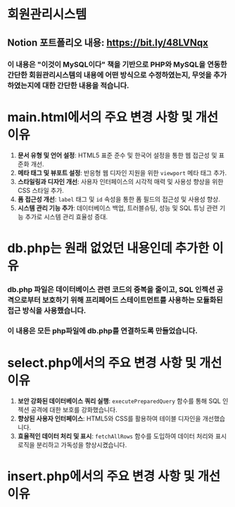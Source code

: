 # 회원관리시스템
## Notion 포트폴리오 내용: https://bit.ly/48LVNqx
### 이 내용은 "이것이 MySQL이다" 책을 기반으로 PHP와 MySQL을 연동한 간단한 회원관리시스템의 내용에 어떤 방식으로 수정하였는지, 무엇을 추가하였는지에 대한 간단한 내용을 적습니다.

# main.html에서의 주요 변경 사항 및 개선 이유
1. **문서 유형 및 언어 설정**: HTML5 표준 준수 및 한국어 설정을 통한 웹 접근성 및 표준화 개선.
2. **메타 태그 및 뷰포트 설정**: 반응형 웹 디자인 지원을 위한 `viewport` 메타 태그 추가.
3. **스타일링과 디자인 개선**: 사용자 인터페이스의 시각적 매력 및 사용성 향상을 위한 CSS 스타일 추가.
4. **폼 접근성 개선**: `label` 태그 및 `id` 속성을 통한 폼 필드의 접근성 및 사용성 향상.
5. **시스템 관리 기능 추가**: 데이터베이스 백업, 트러블슈팅, 성능 및 SQL 튜닝 관련 기능 추가로 시스템 관리 효율성 증대.

# db.php는 원래 없었던 내용인데 추가한 이유
### db.php 파일은 데이터베이스 관련 코드의 중복을 줄이고, SQL 인젝션 공격으로부터 보호하기 위해 프리페어드 스테이트먼트를 사용하는 모듈화된 접근 방식을 사용했습니다.
### 이 내용은 모든 php파일에 db.php를 연결하도록 만들었습니다.

# select.php에서의 주요 변경 사항 및 개선 이유
1. **보안 강화된 데이터베이스 쿼리 실행**: `executePreparedQuery` 함수를 통해 SQL 인젝션 공격에 대한 보호를 강화했습니다.
2. **향상된 사용자 인터페이스**: HTML5와 CSS를 활용하여 테이블 디자인을 개선했습니다.
3. **효율적인 데이터 처리 및 표시**: `fetchAllRows` 함수를 도입하여 데이터 처리와 표시 로직을 분리하고 가독성을 향상시켰습니다.

# insert.php에서의 주요 변경 사항 및 개선 이유
